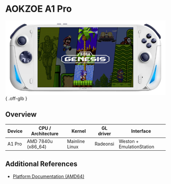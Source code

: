 # AOKZOE A1 Pro

![](../../_inc/images/devices/aokzoe-a1-pro.png){ .off-glb }

## Overview

| Device | CPU / Architecture | Kernel | GL driver | Interface |
| -- | -- | -- | -- | -- |
| A1 Pro | AMD 7840u (x86_64) | Mainline Linux | Radeonsi | Weston + EmulationStation |

## Additional References

- [Platform Documentation (AMD64)](https://github.com/JustEnoughLinuxOS/distribution/blob/main/documentation/PER_DEVICE_DOCUMENTATION/AMD64)